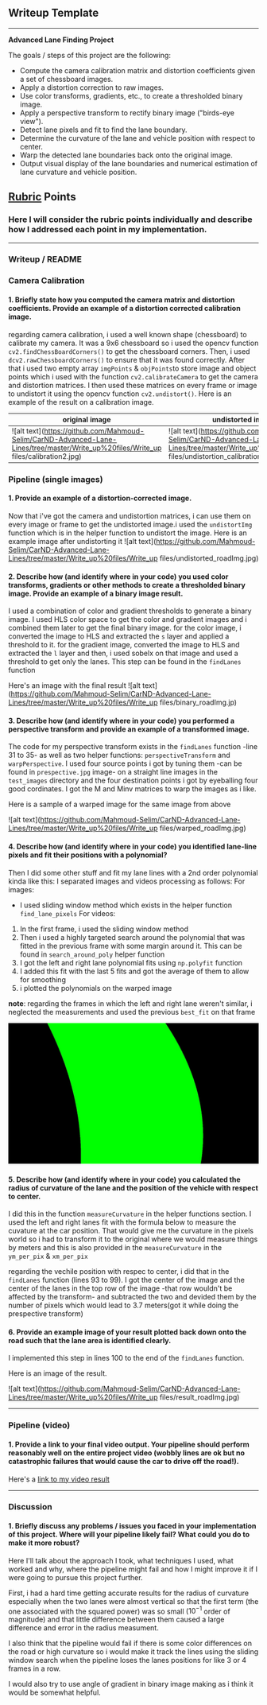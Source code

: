 ## Writeup Template

---

**Advanced Lane Finding Project**

The goals / steps of this project are the following:

* Compute the camera calibration matrix and distortion coefficients given a set of chessboard images.
* Apply a distortion correction to raw images.
* Use color transforms, gradients, etc., to create a thresholded binary image.
* Apply a perspective transform to rectify binary image ("birds-eye view").
* Detect lane pixels and fit to find the lane boundary.
* Determine the curvature of the lane and vehicle position with respect to center.
* Warp the detected lane boundaries back onto the original image.
* Output visual display of the lane boundaries and numerical estimation of lane curvature and vehicle position.


## [Rubric](https://review.udacity.com/#!/rubrics/571/view) Points

### Here I will consider the rubric points individually and describe how I addressed each point in my implementation.  

---

### Writeup / README


### Camera Calibration

#### 1. Briefly state how you computed the camera matrix and distortion coefficients. Provide an example of a distortion corrected calibration image.

regarding camera calibration, i used a well known shape (chessboard) to calibrate my camera. It was a 9x6 chessboard so i used the opencv function `cv2.findChessBoardCorners()` to get the chessboard corners. Then, i used `dcv2.rawChessboardCorners()` to ensure that it was found correctly. After that i used two empty array `imgPoints` & `objPoints`to store image and object points which i used with the function `cv2.calibrateCamera` to get the camera and distortion matrices. I then used these matrices on every frame or image to undistort it using the opencv function `cv2.undistort()`. Here is an example of the result on a calibration image.

|<center>original image</center> |<center> undistorted image</center>|
--------------- |------------------
![alt text](https://github.com/Mahmoud-Selim/CarND-Advanced-Lane-Lines/tree/master/Write_up%20files/Write_up files/calibration2.jpg)|![alt text](https://github.com/Mahmoud-Selim/CarND-Advanced-Lane-Lines/tree/master/Write_up%20files/Write_up files/undistortion_calibrationImg.jpg)

### Pipeline (single images)

#### 1. Provide an example of a distortion-corrected image.

Now that i've got the camera and undistortion matrices, i can use them on every image or frame to get the undistorted image.i used the `undistortImg` function which is in the helper function to undistort the image. Here is an example image after undistorting it
![alt text](https://github.com/Mahmoud-Selim/CarND-Advanced-Lane-Lines/tree/master/Write_up%20files/Write_up files/undistorted_roadImg.jpg)

#### 2. Describe how (and identify where in your code) you used color transforms, gradients or other methods to create a thresholded binary image.  Provide an example of a binary image result.

I used a combination of color and gradient thresholds to generate a binary image. I used HLS color space to get the color and gradient images and i combined them later to get the final binary image. for the color image, i converted the image to HLS and extracted the `s` layer and applied a threshold to it. for the gradient image,  converted the image to HLS and extracted the `l` layer and then, i used sobelx on that image and used a threshold to get only the lanes. This step can be found in the `findLanes` function

Here's an image with the final result
![alt text](https://github.com/Mahmoud-Selim/CarND-Advanced-Lane-Lines/tree/master/Write_up%20files/Write_up files/binary_roadImg.jp)

#### 3. Describe how (and identify where in your code) you performed a perspective transform and provide an example of a transformed image.

The code for my perspective transform exists in the `findLanes` function -line 31 to 35- as well as two helper functions: `perspectiveTransform` and `warpPerspective`. I used four source points i got by tuning them -can be found in `prespective.jpg` image- on a straight line images in the `test_images` directory and the four destination points i got by eyeballing four good cordinates. I got the M and Minv matrices to warp the images as i like.

Here is a sample of a warped image for the same image from above

![alt text](https://github.com/Mahmoud-Selim/CarND-Advanced-Lane-Lines/tree/master/Write_up%20files/Write_up files/warped_roadImg.jpg)
#### 4. Describe how (and identify where in your code) you identified lane-line pixels and fit their positions with a polynomial?

Then I did some other stuff and fit my lane lines with a 2nd order polynomial kinda like this:
I separated images and videos processing as follows:
For images:
* I used sliding window method which exists in the helper function `find_lane_pixels`
For videos:
1. In the first frame, i used the sliding window method
2. Then i used a highly targeted search around the polynomial that was fitted in the previous frame with some margin around it. This can be found in `search_around_poly` helper function
3. I got the left and right lane polynomial fits using `np.polyfit` function
4. I added this fit with the last 5 fits and got the average of them to allow for smoothing
5. i plotted the polynomials on the warped image

**note**: regarding the frames in which the left and right lane weren't similar, i neglected the measurements and used the previous `best_fit` on that frame


![alt text](https://github.com/Mahmoud-Selim/CarND-Advanced-Lane-Lines/blob/master/Write_up%20files/LanesInWarped_roadImg.jpg)

#### 5. Describe how (and identify where in your code) you calculated the radius of curvature of the lane and the position of the vehicle with respect to center.

I did this in the function `measureCurvature` in the helper functions section. I used the left and right lanes fit with the formula below to measure the cuvature at the car position. That would give me the curvature in the pixels world so i had to transform it to the original where we would measure things by meters and this is also provided in the `measureCurvature` in the `ym_per_pix` & `xm_per_pix`

regarding the vechile position with respec to center, i did that in the `findLanes` function (lines 93 to 99). I got the center of the image and the center of the lanes in the top row of the image -that row wouldn't be affected by the transform- and subtracted the two and devided them by the number of pixels which would lead to 3.7 meters(got it while doing the prespective transform)



#### 6. Provide an example image of your result plotted back down onto the road such that the lane area is identified clearly.

I implemented this step in lines 100 to the end of the `findLanes` function.

Here is an image of the result.

![alt text](https://github.com/Mahmoud-Selim/CarND-Advanced-Lane-Lines/tree/master/Write_up%20files/Write_up files/result_roadImg.jpg)

---

### Pipeline (video)

#### 1. Provide a link to your final video output.  Your pipeline should perform reasonably well on the entire project video (wobbly lines are ok but no catastrophic failures that would cause the car to drive off the road!).

Here's a [link to my video result](./output_videos/output_project_video.mp4)

---

### Discussion

#### 1. Briefly discuss any problems / issues you faced in your implementation of this project.  Where will your pipeline likely fail?  What could you do to make it more robust?

Here I'll talk about the approach I took, what techniques I used, what worked and why, where the pipeline might fail and how I might improve it if I were going to pursue this project further.

First, i had a hard time getting accurate results for the radius of curvature especially when the two lanes were almost vertical so that the first term (the one associated with the squared power) was so small ($10^{-1}$ order of magnitude) and that little difference between them caused a large difference and error in the radius measument.

I also think that the pipeline would fail if there is some color differences on the road or high curvature so i would make it track the lines using the sliding window search when the pipeline loses the lanes positions for like 3 or 4 frames in a row.

I would also try to use angle of gradient in binary image making as i think it would be somewhat helpful.
